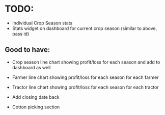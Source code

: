 # TODO:

- Individual Crop Season stats
- Stats widget on dashboard for current crop season (similar to above, pass id)

## Good to have:

- Crop season line chart showing profit/loss for each season and add to dashboard as well
- Farmer line chart showing profit/loss for each season for each farmer
- Tractor line chart showing profit/loss for each season for each tractor


- Add closing date back
- Cotton picking section
